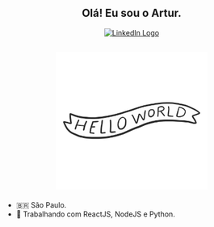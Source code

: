 <h2 align="center"> Olá! Eu sou o Artur.</h2>

<p align="center">
	<a href="https://www.linkedin.com/in/freirart"> 
	  <img alt="LinkedIn Logo" src="https://img.shields.io/badge/-LinkedIn-424242?style=for-the-badge&logo=Linkedin&logoColor=white&labelColor=2867B2" />
	</a>
</p>

<h2 align="center">
 <img src="https://raw.githubusercontent.com/freirart/freirart/master/readme.gif" width="300" alt="greetings!" />
</h2>

- 🇧🇷 São Paulo.
- 🚀 Trabalhando com ReactJS, NodeJS e Python.
